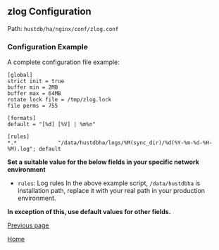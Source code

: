 zlog Configuration
--

Path: `hustdb/ha/nginx/conf/zlog.conf`

### Configuration Example ###

A complete configuration file example:

    [global]
	strict init = true
	buffer min = 2MB
	buffer max = 64MB
	rotate lock file = /tmp/zlog.lock
	file perms = 755
	
	[formats]
	default = "[%d] [%V] | %m%n"
	
	[rules]
	*.*             "/data/hustdbha/logs/%M(sync_dir)/%d(%Y-%m-%d-%H-%M).log"; default


**Set a suitable value for the below fields in your specific network environment**

* `rules`: Log rules
In the above example script, `/data/hustdbha` is installation path, replace it with your real path in your production environment.

**In exception of this, use default values for other fields.**

[Previous page](conf.md)

[Home](../../index.md)